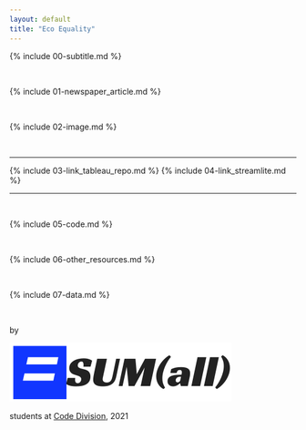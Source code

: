 ```yaml
---
layout: default
title: "Eco Equality"
---
```


{% include 00-subtitle.md %}

<br>

{% include 01-newspaper_article.md %}

<br>

{% include 02-image.md %}

<br>

---
{% include 03-link_tableau_repo.md %} 
{% include 04-link_streamlite.md %}

---

<br>

{% include 05-code.md %}

<br>

{% include 06-other_resources.md %}

<br>

{% include 07-data.md %}

<br>

by 

![image](logo.png)

students at [Code Division](http://codedivision.co.uk/), 2021
